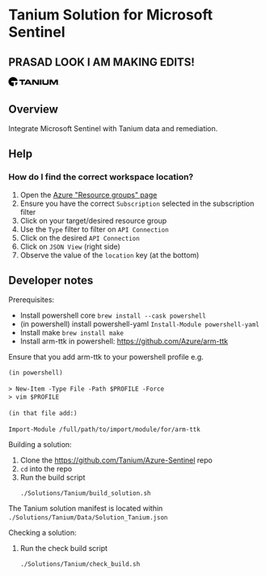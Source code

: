 # Tanium Solution for Microsoft Sentinel

## PRASAD LOOK I AM MAKING EDITS!

<img src="./images/Tanium.svg" alt="Tanium" width="20%"/><br>

## Overview

Integrate Microsoft Sentinel with Tanium data and remediation.

## Help

### How do I find the correct workspace location?

1. Open the [Azure "Resource groups" page](https://portal.azure.com/#blade/HubsExtension/BrowseResourceGroups)
2. Ensure you have the correct `Subscription` selected in the subscription filter
3. Click on your target/desired resource group
4. Use the `Type` filter to filter on `API Connection`
5. Click on the desired `API Connection`
6. Click on `JSON View` (right side)
7. Observe the value of the `location` key (at the bottom)

## Developer notes

Prerequisites:

- Install powershell core `brew install --cask powershell`
- (in powershell) install powershell-yaml `Install-Module powershell-yaml`
- Install make `brew install make`
- Install arm-ttk in powershell: https://github.com/Azure/arm-ttk

Ensure that you add arm-ttk to your powershell profile e.g.

```
(in powershell)

> New-Item -Type File -Path $PROFILE -Force
> vim $PROFILE

(in that file add:)

Import-Module /full/path/to/import/module/for/arm-ttk
```

Building a solution:

1. Clone the https://github.com/Tanium/Azure-Sentinel repo
2. `cd` into the repo
3. Run the build script
   ```
   ./Solutions/Tanium/build_solution.sh
   ```

The Tanium solution manifest is located within `./Solutions/Tanium/Data/Solution_Tanium.json`

Checking a solution:

1. Run the check build script
   ```
   ./Solutions/Tanium/check_build.sh
   ```

